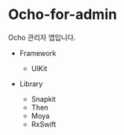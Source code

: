 # Ocho-for-admin
Ocho 관리자 앱입니다.

- Framework
  - UIKit
  
- Library
  - Snapkit
  - Then
  - Moya
  - RxSwift
